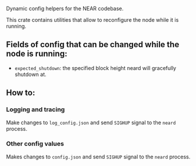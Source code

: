 Dynamic config helpers for the NEAR codebase.

This crate contains utilities that allow to reconfigure the node while it is running.

## Fields of config that can be changed while the node is running:

- `expected_shutdown`: the specified block height neard will gracefully shutdown at.

## How to:

### Logging and tracing

Make changes to `log_config.json` and send `SIGHUP` signal to the `neard` process.

### Other config values

Makes changes to `config.json` and send `SIGHUP` signal to the `neard` process.
